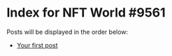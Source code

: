 # Index for NFT World #9561
Posts will be displayed in the order below:

- [Your first post](./001-first.md)

